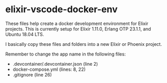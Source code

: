 # elixir-vscode-docker-env

These files help create a docker development environment for Elixir projects. This is currently setup for Elixir 1.11.0, Erlang OTP 23.1.1, and Ubuntu 18.04 LTS.

I basically copy these files and folders into a new Elixir or Phoenix project.

Remember to change the app name in the following files:

- .devcontainer/.devcontainer.json (line 2)
- docker-compose.yml (lines: 8, 22)
- .gitignore (line 26)
